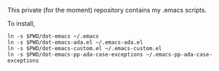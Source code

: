 This private (for the moment) repository contains my .emacs scripts.

To install,
```
ln -s $PWD/dot-emacs ~/.emacs
ln -s $PWD/dot-emacs-ada.el ~/.emacs-ada.el
ln -s $PWD/dot-emacs-custom.el ~/.emacs-custom.el
ln -s $PWD/dot-emacs-pp-ada-case-exceptions ~/.emacs-pp-ada-case-exceptions
```

